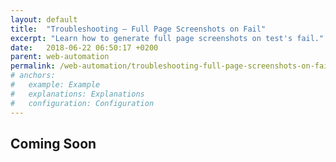 ```yaml
---
layout: default
title:  "Troubleshooting – Full Page Screenshots on Fail"
excerpt: "Learn how to generate full page screenshots on test's fail."
date:   2018-06-22 06:50:17 +0200
parent: web-automation
permalink: /web-automation/troubleshooting-full-page-screenshots-on-fail/
# anchors:
#   example: Example
#   explanations: Explanations
#   configuration: Configuration
---
```

Coming Soon
-------

<!-- Example
-------
```java
public class FullPageScreenshotsOnFailTests extends WebTest {
    @Test
    public void promotionsPageOpened_When_PromotionsButtonClicked() {
        app().navigate().to("http://demos.bellatrix.solutions/");
        var promotionsLink = app().create().byLinkText(Anchor.class, "Promotions");
        promotionsLink.click();
    }
}
```

Explanations
------------
The engine checks after each test, its result, if failed, makes the screenshots. We have a unique engine for the screenshots. We do not use vanilla **WebDriver**. If you use the **WebDriver** method, it makes a screenshot only of the visible part of the page. If you have to do it manually precisely, you need thousands of lines of code.

Configuration
-------------
If you open the **testFrameworkSettings.\<env\>.json** file, you find the screenshot properties under **webSettings** section that controls this behaviour.
```json
"webSettings": {
    "screenshotsOnFailEnabled": "true",
    "screenshotsSaveLocation": "user.home/BELLATRIX/Screenshots"
}
```
You can turn off the making of screenshots for all tests and specify where the screenshots to be saved. In the extensibility chapters read more about how you can create different screenshots engine or change the saving strategy. -->